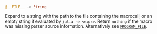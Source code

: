 ```julia
@__FILE__ -> String
```

Expand to a string with the path to the file containing the macrocall, or an empty string if evaluated by `julia -e <expr>`. Return `nothing` if the macro was missing parser source information. Alternatively see [`PROGRAM_FILE`](@ref).
